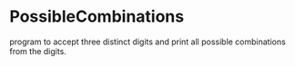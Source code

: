 # PossibleCombinations
program to accept three distinct digits and print all possible combinations from the digits.
